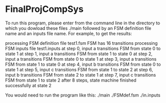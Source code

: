 # FinalProjCompSys
To run this program, please enter from the command line in the directory to which you dowload these files ./main followed by an FSM definition file name and an inputs file name.
For example, to get the results: 

processing FSM definition file test1.fsm
FSM has 16 transitions
processing FSM inputs file test1.inputs
  at step 0, input a transitions FSM from state 0 to state 1
  at step 1, input a transitions FSM from state 1 to state 0
  at step 2, input a transitions FSM from state 0 to state 1
  at step 3, input a transitions FSM from state 1 to state 0
  at step 4, input b transitions FSM from state 0 to state 1
  at step 5, input c transitions FSM from state 1 to state 2
  at step 6, input b transitions FSM from state 2 to state 1
  at step 7, input c transitions FSM from state 1 to state 2
after 8 steps, state machine finished successfully at state 2

You would need to run the program like this:
./main ./FSMdef.fsm ./in.inputs
